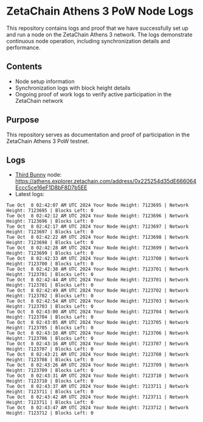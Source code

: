 # ZetaChain Athens 3 PoW Node Logs
This repository contains logs and proof that we have successfully set up and run a node on the ZetaChain Athens 3 network. The logs demonstrate continuous node operation, including synchronization details and performance.

## Contents
- Node setup information
- Synchronization logs with block height details
- Ongoing proof of work logs to verify active participation in the ZetaChain network

## Purpose
This repository serves as documentation and proof of participation in the ZetaChain Athens 3 PoW testnet.

## Logs

- [Third Bunny](https://thirdbunny.xyz/) node: https://athens.explorer.zetachain.com/address/0x225254d35dE666064Eccc5ce16eF1D8bF8D7b5EE
- Latest logs:
```
Tue Oct  8 02:42:07 AM UTC 2024 Your Node Height: 7123695 | Network Height: 7123695 | Blocks Left: 0
Tue Oct  8 02:42:12 AM UTC 2024 Your Node Height: 7123696 | Network Height: 7123696 | Blocks Left: 0
Tue Oct  8 02:42:17 AM UTC 2024 Your Node Height: 7123697 | Network Height: 7123697 | Blocks Left: 0
Tue Oct  8 02:42:22 AM UTC 2024 Your Node Height: 7123698 | Network Height: 7123698 | Blocks Left: 0
Tue Oct  8 02:42:28 AM UTC 2024 Your Node Height: 7123699 | Network Height: 7123699 | Blocks Left: 0
Tue Oct  8 02:42:33 AM UTC 2024 Your Node Height: 7123700 | Network Height: 7123700 | Blocks Left: 0
Tue Oct  8 02:42:38 AM UTC 2024 Your Node Height: 7123701 | Network Height: 7123701 | Blocks Left: 0
Tue Oct  8 02:42:44 AM UTC 2024 Your Node Height: 7123701 | Network Height: 7123701 | Blocks Left: 0
Tue Oct  8 02:42:49 AM UTC 2024 Your Node Height: 7123702 | Network Height: 7123702 | Blocks Left: 0
Tue Oct  8 02:42:54 AM UTC 2024 Your Node Height: 7123703 | Network Height: 7123703 | Blocks Left: 0
Tue Oct  8 02:43:00 AM UTC 2024 Your Node Height: 7123704 | Network Height: 7123704 | Blocks Left: 0
Tue Oct  8 02:43:05 AM UTC 2024 Your Node Height: 7123705 | Network Height: 7123705 | Blocks Left: 0
Tue Oct  8 02:43:10 AM UTC 2024 Your Node Height: 7123706 | Network Height: 7123706 | Blocks Left: 0
Tue Oct  8 02:43:16 AM UTC 2024 Your Node Height: 7123707 | Network Height: 7123707 | Blocks Left: 0
Tue Oct  8 02:43:21 AM UTC 2024 Your Node Height: 7123708 | Network Height: 7123708 | Blocks Left: 0
Tue Oct  8 02:43:26 AM UTC 2024 Your Node Height: 7123709 | Network Height: 7123709 | Blocks Left: 0
Tue Oct  8 02:43:31 AM UTC 2024 Your Node Height: 7123710 | Network Height: 7123710 | Blocks Left: 0
Tue Oct  8 02:43:37 AM UTC 2024 Your Node Height: 7123711 | Network Height: 7123711 | Blocks Left: 0
Tue Oct  8 02:43:42 AM UTC 2024 Your Node Height: 7123711 | Network Height: 7123711 | Blocks Left: 0
Tue Oct  8 02:43:47 AM UTC 2024 Your Node Height: 7123712 | Network Height: 7123712 | Blocks Left: 0
```
